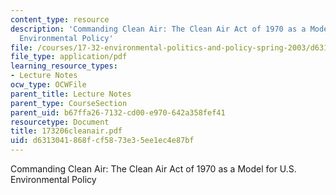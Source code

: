 ```yaml
---
content_type: resource
description: 'Commanding Clean Air: The Clean Air Act of 1970 as a Model for U.S.
  Environmental Policy'
file: /courses/17-32-environmental-politics-and-policy-spring-2003/d6313041868fcf5873e35ee1ec4e87bf_173206cleanair.pdf
file_type: application/pdf
learning_resource_types:
- Lecture Notes
ocw_type: OCWFile
parent_title: Lecture Notes
parent_type: CourseSection
parent_uid: b67ffa26-7132-cd00-e970-642a358fef41
resourcetype: Document
title: 173206cleanair.pdf
uid: d6313041-868f-cf58-73e3-5ee1ec4e87bf
---
```

Commanding Clean Air: The Clean Air Act of 1970 as a Model for U.S. Environmental Policy

